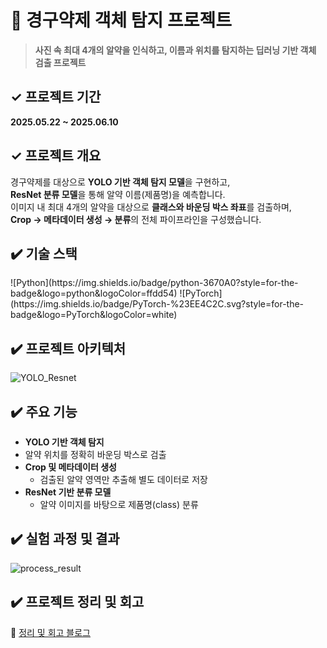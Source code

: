 # 💊 경구약제 객체 탐지 프로젝트  
> **사진 속 최대 4개의 알약을 인식하고, 이름과 위치를 탐지하는 딥러닝 기반 객체 검출 프로젝트**


## ✓ 프로젝트 기간  
**2025.05.22 ~ 2025.06.10**


## ✓ 프로젝트 개요  
경구약제를 대상으로 **YOLO 기반 객체 탐지 모델**을 구현하고,  
**ResNet 분류 모델**을 통해 알약 이름(제품명)을 예측합니다.  
이미지 내 최대 4개의 알약을 대상으로 **클래스와 바운딩 박스 좌표**를 검출하며,  
**Crop → 메타데이터 생성 → 분류**의 전체 파이프라인을 구성했습니다.


## ✔️ 기술 스택
<p>
![Python](https://img.shields.io/badge/python-3670A0?style=for-the-badge&logo=python&logoColor=ffdd54) ![PyTorch](https://img.shields.io/badge/PyTorch-%23EE4C2C.svg?style=for-the-badge&logo=PyTorch&logoColor=white) 
</p>


## ✔️ 프로젝트 아키텍처
![YOLO_Resnet](https://github.com/user-attachments/assets/68e9f9ae-bea5-4a57-a488-06a5910c2060)


## ✔️ 주요 기능  
-  **YOLO 기반 객체 탐지**  
  - 알약 위치를 정확히 바운딩 박스로 검출  
- **Crop 및 메타데이터 생성**  
  - 검출된 알약 영역만 추출해 별도 데이터로 저장  
- **ResNet 기반 분류 모델**  
  - 알약 이미지를 바탕으로 제품명(class) 분류  


## ✔️ 실험 과정 및 결과
![process_result](https://github.com/user-attachments/assets/924b6d25-4209-402b-9c19-0b3da1617b88)


## ✔️ 프로젝트 정리 및 회고
🔗 [정리 및 회고 블로그](https://j-linux-journal.tistory.com/category/%F0%9F%93%97%20%ED%86%A0%EC%9D%B4%20%ED%94%84%EB%A1%9C%EC%A0%9D%ED%8A%B8/%F0%9F%92%8A%20%EA%B2%BD%EA%B5%AC%EC%95%BD%EC%A0%9C%20%EC%9D%B4%EB%AF%B8%EC%A7%80%20%EA%B0%9D%EC%B2%B4%20%EA%B2%80%EC%B6%9C%20%ED%94%84%EB%A1%9C%EC%A0%9D%ED%8A%B8)

